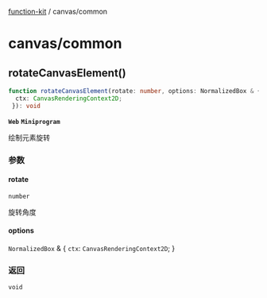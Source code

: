 [function-kit](index.md) / canvas/common

# canvas/common

## rotateCanvasElement()

```ts
function rotateCanvasElement(rotate: number, options: NormalizedBox & {
  ctx: CanvasRenderingContext2D;
 }): void
```

**`Web`** **`Miniprogram`**

绘制元素旋转

### 参数

#### rotate

`number`

旋转角度

#### options

`NormalizedBox` & \{
  `ctx`: `CanvasRenderingContext2D`;
 \}

### 返回

`void`
